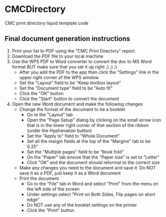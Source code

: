 # CMCDirectory
CMC print directory liquid template code


## Final document generation instructions

1. Print your list to PDF using the "CMC Print Directory" report.
2. Download the PDF file to your local machine
3. Use the WPS PDF to Word converter to convert the doc to MS Word format BUT make sure that you set it up right ;) ;) ;)
    * After you add the PDF to the app then click the "Settings" link in the upper right corner of the WPS window
    * Set the "Layout" field to be "Keep textbox layout"
    * Set the "Document type" field to be "Auto fit"
    * Click the "OK" button
    * Click the "Start" button to convert the document
4. Open the new Word document and make the following changes
    * Change the format of the document to be a booklet
        * Go to the "Layout" tab
        * Open the "Page Setup" dialog by clicking on the small arrow icon that is in the lower right corner of that section of the ribbon (under the Hyphenation button)
        * Set the "Apply to" field to "Whole Document"
        * Set all the margin fields at the top of the "Margins" tab to be 0.25"
        * Set the "Multiple pages" field to be "Book fold"
        * On the "Paper" tab ensure that the "Paper size" is set to "Letter"
        * Click "OK" and the document should reformat to the correct size
    * Make any changes you need to the document and save it.  Do NOT save it as a PDF, just keep it as a Word document
    * Print the document
        * Go to the "File" tab in Word and select "Print" from the menu on the left side of the screen
        * Under settings select "Print on Both Sides, Flip pages on short edge"
        * Do NOT use any of the booklet settings on the printer
        * Click the "Print" button
